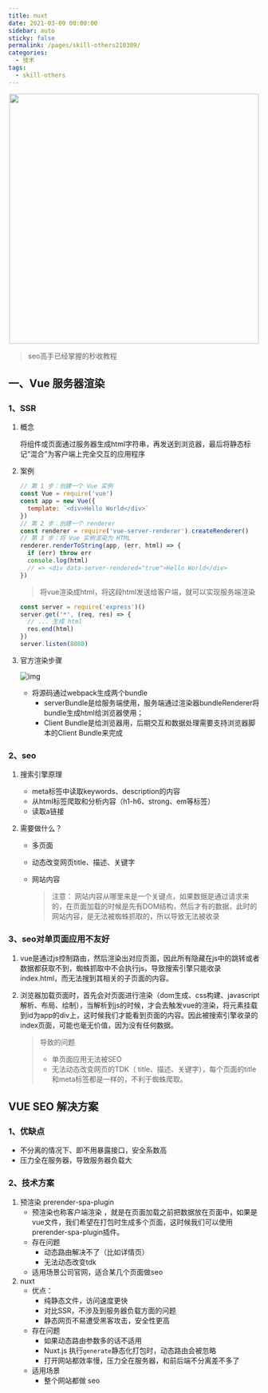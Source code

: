 ```yaml
---
title: nuxt
date: 2021-03-09 00:00:00
sidebar: auto
sticky: false
permalink: /pages/skill-others210309/
categories: 
  - 技术
tags: 
  - skill-others
---
```


<p align="center">
  <img width="500" src="https://p3-juejin.byteimg.com/tos-cn-i-k3u1fbpfcp/d8b755ab7763440eade0ea696c462428~tplv-k3u1fbpfcp-zoom-crop-mark:1304:1304:1304:734.awebp"/>
</p>



> seo高手已经掌握的秒收教程

<!-- more -->

## 一、Vue 服务器渲染

### 1、SSR

1. 概念

   将组件或页面通过服务器生成html字符串，再发送到浏览器，最后将静态标记“混合”为客户端上完全交互的应用程序

2. 案例

   ```javascript
   // 第 1 步：创建一个 Vue 实例
   const Vue = require('vue')
   const app = new Vue({
     template: `<div>Hello World</div>`
   })
   // 第 2 步：创建一个 renderer
   const renderer = require('vue-server-renderer').createRenderer()
   // 第 3 步：将 Vue 实例渲染为 HTML
   renderer.renderToString(app, (err, html) => {
     if (err) throw err
     console.log(html)
     // => <div data-server-rendered="true">Hello World</div>
   })
   ```

   > 将vue渲染成html，将这段html发送给客户端，就可以实现服务端渲染

   ```javascript
   const server = require('express')()
   server.get('*', (req, res) => {
     // ... 生成 html
     res.end(html)
   })
   server.listen(8080)
   ```

3. 官方渲染步骤

   ![img](https://p1-jj.byteimg.com/tos-cn-i-t2oaga2asx/gold-user-assets/2018/3/5/161f3e369a32ba11~tplv-t2oaga2asx-zoom-in-crop-mark:1304:0:0:0.awebp)

   - 将源码通过webpack生成两个bundle
     - serverBundle是给服务端使用，服务端通过渲染器bundleRenderer将bundle生成html给浏览器使用；
     - Client Bundle是给浏览器用，后期交互和数据处理需要支持浏览器脚本的Client Bundle来完成

### 2、seo

1. 搜索引擎原理

   - meta标签中读取keywords、description的内容
   - 从html标签爬取和分析内容（h1-h6、strong、em等标签）
   - 读取a链接

2. 需要做什么？

   - 多页面

   - 动态改变网页title、描述、关键字

   - 网站内容

     > 注意： 网站内容从哪里来是一个关键点，如果数据是通过请求来的，在页面加载的时候是先有DOM结构，然后才有的数据，此时的网站内容，是无法被蜘蛛抓取的，所以导致无法被收录

### 3、seo对单页面应用不友好

1. vue是通过js控制路由，然后渲染出对应页面，因此所有隐藏在js中的跳转或者数据都获取不到，蜘蛛抓取中不会执行js，导致搜索引擎只能收录 index.html，而无法搜到其相关的子页面的内容。

2. 浏览器加载页面时，首先会对页面进行渲染（dom生成、css构建、javascript解析、布局、绘制），当解析到js的时候，才会去触发vue的渲染，将元素挂载到id为app的div上，这时候我们才能看到页面的内容。因此被搜索引擎收录的index页面，可能也毫无价值，因为没有任何数据。

   > 导致的问题
   >
   > - 单页面应用无法被SEO
   > - 无法动态改变网页的TDK（ title、描述、关键字），每个页面的title和meta标签都是一样的，不利于蜘蛛爬取。

## VUE SEO 解决方案

### 1、优缺点

- 不分离的情况下、即不用暴露接口，安全系数高
- 压力全在服务器，导致服务器负载大

### 2、技术方案

1. 预渲染 prerender-spa-plugin
   - 预渲染也称客户端渲染 ，就是在页面加载之前把数据放在页面中，如果是vue文件，我们希望在打包时生成多个页面，这时候我们可以使用 prerender-spa-plugin插件。
   - 存在问题
     - 动态路由解决不了（比如详情页）
     - 无法动态改变tdk
   - 适用场景公司官网，适合某几个页面做seo
2. nuxt
   - 优点：
     - 纯静态文件，访问速度更快
     - 对比SSR，不涉及到服务器负载方面的问题
     - 静态网页不易遭受黑客攻击，安全性更高
   - 存在问题
     - 如果动态路由参数多的话不适用
     - Nuxt.js 执行`generate`静态化打包时，动态路由会被忽略
     - 打开网站都效率慢，压力全在服务器，和前后端不分离差不多了
   - 适用场景
     - 整个网站都做 seo


